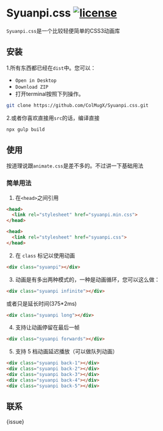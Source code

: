 # Syuanpi.css [![license](https://badgen.net/github/license/micromatch/micromatch)](https://github.com/colmugx/Syuanpi.css)

`Syuanpi.css`是一个比较轻便简单的CSS3动画库

## 安装

1.所有东西都已经在`dist`中。您可以：

- `Open in Desktop`
- `Download ZIP`
- 打开terminal按照下列操作。

```bash
git clone https://github.com/ColMugX/Syuanpi.css.git
```

2.或者你喜欢直接用`src`的话，编译直接
```bash
npx gulp build
```

## 使用

按道理说跟`animate.css`是差不多的。不过讲一下基础用法

### 简单用法

1. 在`<head>`之间引用
```html
<head>
  <link rel="stylesheet" href="syuanpi.min.css">
</head>
```

```html
<head>
  <link rel="stylesheet" href="syuanpi.css">
</head>
```

2. 在 `class` 标记以使用动画

```html
<div class="syuanpi"></div>
```

3. 动画是有多出两种模式的，一种是动画循环，您可以这么做：
```html
<div class="syuanpi infinite"></div>
```

或者只是延长时间(375*2ms)
```html
<div class="syuanpi long"></div>
```

4. 支持让动画停留在最后一帧
```html
<div class="syuanpi forwards"></div>
```

5. 支持 5 档动画延迟播放（可以做队列动画）

```html
<div class="syuanpi back-1"></div>
<div class="syuanpi back-2"></div>
<div class="syuanpi back-3"></div>
<div class="syuanpi back-4"></div>
<div class="syuanpi back-5"></div>
```

## 联系

{issue}
